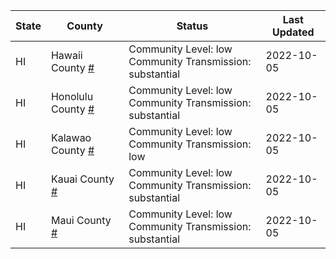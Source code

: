 State | County | Status | Last Updated
--- | --- | --- | --- 
HI | Hawaii County <a href="#hawaii_county">#</a> | <a name="hawaii_county"></a>Community Level: low<br/>Community Transmission: substantial | 2022-10-05
HI | Honolulu County <a href="#honolulu_county">#</a> | <a name="honolulu_county"></a>Community Level: low<br/>Community Transmission: substantial | 2022-10-05
HI | Kalawao County <a href="#kalawao_county">#</a> | <a name="kalawao_county"></a>Community Level: low<br/>Community Transmission: low | 2022-10-05
HI | Kauai County <a href="#kauai_county">#</a> | <a name="kauai_county"></a>Community Level: low<br/>Community Transmission: substantial | 2022-10-05
HI | Maui County <a href="#maui_county">#</a> | <a name="maui_county"></a>Community Level: low<br/>Community Transmission: substantial | 2022-10-05
